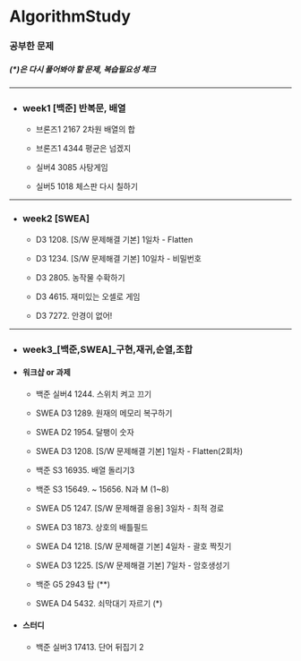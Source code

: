 # AlgorithmStudy

### 공부한 문제
##### (*)은 다시 풀어봐야 할 문제, 복습필요성 체크
---

+ ### week1 [백준] 반복문, 배열

 	- 브론즈1		2167	2차원 배열의 합

	 - 브론즈1	4344	평균은 넘겠지

	- 실버4		3085	사탕게임

	- 실버5		1018 	체스판 다시 칠하기

---
+ ### week2 [SWEA]

	- D3	1208. [S/W 문제해결 기본] 1일차 - Flatten

	- D3	1234. [S/W 문제해결 기본] 10일차 - 비밀번호 

	- D3	2805. 농작물 수확하기

	- D3	4615. 재미있는 오셀로 게임

	- D3	7272. 안경이 없어!

---
+ ### week3_[백준,SWEA]_구현,재귀,순열,조합

* #### 워크샵 or 과제
 
	+ 백준	실버4	1244. 스위치 켜고 끄기

	+ SWEA	D3	1289. 원재의 메모리 복구하기

	+ SWEA	D2	1954. 달팽이 숫자

	+ SWEA	D3	1208. [S/W 문제해결 기본] 1일차 - Flatten(2회차)

	+ 백준	S3	16935. 배열 돌리기3

	+ 백준	S3	15649. ~ 15656. N과 M (1~8)

	+ SWEA	D5	1247. [S/W 문제해결 응용] 3일차 - 최적 경로
	
	+ SWEA	D3	1873. 상호의 배틀필드

	+ SWEA	D4	1218. [S/W 문제해결 기본] 4일차 - 괄호 짝짓기
	
	+ SWEA	D3	1225. [S/W 문제해결 기본] 7일차 - 암호생성기

	+ 백준	G5	2943 탑 (**)

	+ SWEA	D4	5432. 쇠막대기 자르기 (*)

* #### 스터디

	- 백준	실버3	17413. 단어 뒤집기 2 